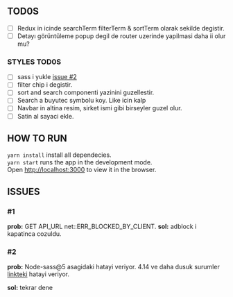 ## TOD0S

- [ ] Redux in icinde searchTerm filterTerm & sortTerm olarak sekilde degistir.
- [ ] Detayı görüntüleme popup degil de router uzerinde yapilmasi daha ii olur mu?

### STYLES TOD0S

- [ ] sass i yukle [issue #2](#2)
- [ ] filter chip i degistir.
- [ ] sort and search componenti yazinini guzellestir.
- [ ] Search a buyutec symbolu koy. Like icin kalp
- [ ] Navbar in altina resim, sirket ismi gibi birseyler guzel olur.
- [ ] Satin al sayaci ekle.

## HOW TO RUN

`yarn install` install all dependecies.\
`yarn start` runs the app in the development mode.\
Open [http://localhost:3000](http://localhost:3000) to view it in the browser.

## ISSUES

### #1

**prob:** GET API_URL net::ERR_BLOCKED_BY_CLIENT.
**sol:** adblock i kapatinca cozuldu.

### #2

**prob:** Node-sass@5 asagidaki hatayi veriyor. 4.14 ve daha dusuk surumler [linkteki](https://stackoverflow.com/questions/64625050/error-node-sass-version-5-0-0-is-incompatible-with-4-0-0) hatayi veriyor.

**sol:** tekrar dene
